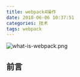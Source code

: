 ```yaml
---
title: webpack4操作
date: 2018-06-06 10:37:51
categories: 技术
tags: webpack
---
```

![what-is-webpack.png](http://img.aymfx.cn/aymfx/2018/06/2018-06-06.jpg)
## 前言